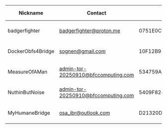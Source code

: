 | Nickname |  Contact | Hashed Fingerprint	| Running | Flags | Last Seen | First Seen | Last Restarted | Advertised Bandwidth | Platform | Version | Version Status | Recommended Version | BridgeDB Distributor | OR Addresses | Transports | BlockList |
|---|---|---|---|---|---|---|---|---|---|---|---|---|---|---|---|---|
|badgerfighter | badgerfighter@proton.me | 0751E0CB30BD6B475E6937D8CC04D715F056449E | true | Running, V2Dir, Valid | 2025-09-10 07:49:02 | 2025-09-10 05:49:02 | 2025-09-10 03:22:48 | 0 | Tor 0.4.8.17 on Linux | 0.4.8.17 | recommended | true | N/A | 10.96.198.104:49911 | obfs4 | |
|DockerObfs4Bridge | sognen@gmail.com | 10F12B918E5A664B3BC91BC4CE89417D85CA7E7E | true | Running, V2Dir, Valid | 2025-09-10 07:49:02 | 2025-09-10 04:49:01 | 2025-09-10 05:56:13 | 3853312 | Tor 0.4.8.14 on Linux | 0.4.8.14 | recommended | true | N/A | 10.160.128.25:56013 | obfs4 | |
|MeasureOfAMan | <admin-tor-20250910@bfccomputing.com> | 534759A04DB603994A7824930F18035ECB82DF63 | true | Running, V2Dir, Valid | 2025-09-10 07:49:02 | 2025-09-10 04:19:01 | 2025-09-10 04:31:51 | 74752 | Tor 0.4.8.17 on Linux | 0.4.8.17 | recommended | true | N/A | 10.104.73.17:57573 |  | |
|NuthinButNoise | <admin-tor-20250910@bfccomputing.com> | 5409F824749EEBD28B03F76F2CE49F35CA74AD52 | true | Running, V2Dir, Valid | 2025-09-10 07:49:02 | 2025-09-10 04:19:01 | 2025-09-10 04:31:33 | 1310720 | Tor 0.4.8.17 on Linux | 0.4.8.17 | recommended | true | N/A | 10.106.25.214:52960 |  | |
|MyHumaneBridge | osa_ibr@outlook.com | D21320D5BC7A574C522D18CC13D7EF4D79369421 | true | Running, V2Dir, Valid | 2025-09-10 07:49:02 | 2025-09-10 02:49:01 | 2025-09-10 02:42:54 | 3167232 | Tor 0.4.8.17 on Linux | 0.4.8.17 | recommended | true | N/A | 10.63.155.95:56000 | obfs4 | |
